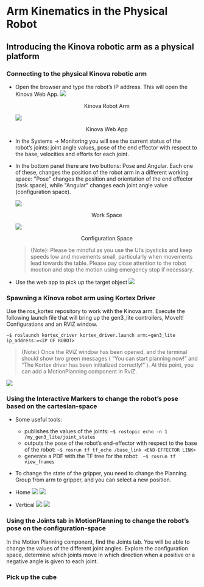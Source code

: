 Arm Kinematics in the Physical Robot
===

## Introducing the Kinova robotic arm as a physical platform
### Connecting to the physical Kinova robotic arm
- Open the browser and type the robot’s IP address. This will open the Kinova Web App.
    ![](https://raw.githubusercontent.com/HaokunFeng/Robotics_Sensing_Mobility/main/6_Arm_Kinematics_in_the_Physical_Robot/assets/kinova.PNG)
    <p align="center">Kinova Robot Arm</p>

    ![](https://raw.githubusercontent.com/HaokunFeng/Robotics_Sensing_Mobility/main/6_Arm_Kinematics_in_the_Physical_Robot/assets/kinova1.png)
    <p align="center">Kinova Web App</p>
- In the Systems -> Monitoring you will see the current status of the robot’s joints: joint angle values, pose of the end effector with respect to the base, velocities and efforts for each joint.
- In the bottom panel there are two buttons: Pose and Angular. Each one of these, changes the position of the robot arm in a different working space: "Pose" changes the position and orientation of the end effector (task space), while "Angular" changes each joint angle value (configuration space).

    ![](https://raw.githubusercontent.com/HaokunFeng/Robotics_Sensing_Mobility/main/6_Arm_Kinematics_in_the_Physical_Robot/assets/kinova2.png)
    <p align="center">Work Space</p>

    ![](https://raw.githubusercontent.com/HaokunFeng/Robotics_Sensing_Mobility/main/6_Arm_Kinematics_in_the_Physical_Robot/assets/kinova3.png)
    <p align="center">Configuration Space</p>

    > {Note}: Please be mindful as you use the UI’s joysticks and keep speeds low and movements small, particularly when movements lead towards the table. Please pay close attention to the robot mootion and stop the motion using emergency stop if necessary.

- Use the web app to pick up the target object
    ![](https://raw.githubusercontent.com/HaokunFeng/Robotics_Sensing_Mobility/main/6_Arm_Kinematics_in_the_Physical_Robot/assets/Figure_1.jpg)


### Spawning a Kinova robot arm using Kortex Driver
Use the ros\_kortex repository to work with the Kinova arm. Execute the following launch file that will bring up the gen3\_lite controllers, MoveIt! Configurations and an RViZ window.

```
~$ roslaunch kortex_driver kortex_driver.launch arm:=gen3_lite ip_address:=<IP OF ROBOT>
```

> {Note:} Once the RViZ window has been opened, and the terminal should show two green messages ( “You can start planning now!” and “The Kortex driver has been initialized correctly!” ). At this point, you can add a MotionPlanning component in RviZ.

![](https://raw.githubusercontent.com/HaokunFeng/Robotics_Sensing_Mobility/main/6_Arm_Kinematics_in_the_Physical_Robot/assets/kinovaRviz.png)


### Using the Interactive Markers to change the robot’s pose based on the cartesian-space
- Some useful tools:
    - publishes the values of the joints: ``~$ rostopic echo -n 1 /my_gen3_lite/joint_states``
    - outputs the pose of the robot’s end-effector with respect to the base of the robot: ``~$ rosrun tf tf_echo /base_link <END-EFFECTOR LINK>``
    - generate a PDF with the TF tree for the robot: `` ~$ rosrun tf view_frames``
- To change the state of the gripper, you need to change the Planning Group from arm to gripper, and you can select a new position.

- Home
    ![](https://raw.githubusercontent.com/HaokunFeng/Robotics_Sensing_Mobility/main/6_Arm_Kinematics_in_the_Physical_Robot/assets/Figure_2.png)
    ![](https://raw.githubusercontent.com/HaokunFeng/Robotics_Sensing_Mobility/main/6_Arm_Kinematics_in_the_Physical_Robot/assets/Figure_3.png)

- Vertical
    ![](https://raw.githubusercontent.com/HaokunFeng/Robotics_Sensing_Mobility/main/6_Arm_Kinematics_in_the_Physical_Robot/assets/Figure_4.png)
    ![](https://raw.githubusercontent.com/HaokunFeng/Robotics_Sensing_Mobility/main/6_Arm_Kinematics_in_the_Physical_Robot/assets/Figure_5.png)


### Using the Joints tab in MotionPlanning to change the robot’s pose on the configuration-space
In the Motion Planning component, find the Joints tab. You will be able to change the values of the different joint angles. Explore the configuration space, determine which joints move in which direction when a positive or a negative angle is given to each joint.

### Pick up the cube


